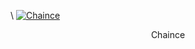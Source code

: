 \\
[![Chaince](/assets/tools/chaince1.png)]( https://chaince.com/trade/eosdaceos )
 <center>Chaince</center>